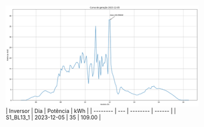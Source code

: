 ![My Image](05_12_2023-S1_BL13_1.png)
| Inversor | Dia | Potência | kWh    |
| -------- | --- | -------- | ------ |
| S1_BL13_1       | 2023-12-05  | 35       | 109.00 |